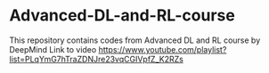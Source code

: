 # Advanced-DL-and-RL-course
This repository contains codes from Advanced DL and RL course by DeepMind
Link to video
https://www.youtube.com/playlist?list=PLqYmG7hTraZDNJre23vqCGIVpfZ_K2RZs
